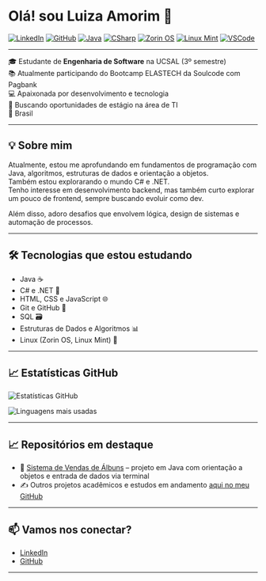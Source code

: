 # Olá! sou Luiza Amorim 👋

[![LinkedIn](https://img.shields.io/badge/-Luiza%20Amorim-blue?style=flat-square&logo=Linkedin&logoColor=white&link=https://www.linkedin.com/in/luiza-amorims)](https://www.linkedin.com/in/luiza-amorims)
[![GitHub](https://img.shields.io/badge/-@luizaamorims-181717?style=flat-square&logo=github&logoColor=white)](https://github.com/luizaamorims)
[![Java](https://img.shields.io/badge/Java-ED8B00?style=flat-square&logo=java&logoColor=white)](https://www.java.com/)
[![CSharp](https://img.shields.io/badge/C%23-239120?style=flat-square&logo=c-sharp&logoColor=white)](https://learn.microsoft.com/en-us/dotnet/csharp/)
[![Zorin OS](https://img.shields.io/badge/Zorin_OS-0CC1F3?style=flat-square&logo=zorin&logoColor=white)](https://zorin.com/os/)
[![Linux Mint](https://img.shields.io/badge/Linux_Mint-87CF3E?style=flat-square&logo=linux-mint&logoColor=white)](https://linuxmint.com/)
[![VSCode](https://img.shields.io/badge/Code-VSCode-007ACC?style=flat-square&logo=visual-studio-code)](https://code.visualstudio.com/)

---

🎓 Estudante de **Engenharia de Software** na UCSAL (3º semestre)   
📚 Atualmente participando do Bootcamp ELASTECH da Soulcode com Pagbank   
💻 Apaixonada por desenvolvimento e tecnologia  
🚀 Buscando oportunidades de estágio na área de TI  
📍 Brasil  

---

## 💡 Sobre mim

Atualmente, estou me aprofundando em fundamentos de programação com Java, algoritmos, estruturas de dados e orientação a objetos.  
Também estou explorarando o mundo C# e .NET.  
Tenho interesse em desenvolvimento backend, mas também curto explorar um pouco de frontend, sempre buscando evoluir como dev.

Além disso, adoro desafios que envolvem lógica, design de sistemas e automação de processos.

---

## 🛠️ Tecnologias que estou estudando

- Java ☕
- C# e .NET 🧩
- HTML, CSS e JavaScript 🌐
- Git e GitHub 🐙
- SQL 🗃️
- Estruturas de Dados e Algoritmos 📊
- Linux (Zorin OS, Linux Mint) 🐧

---

## 📈 Estatísticas GitHub

![Estatísticas GitHub](https://github-readme-stats.vercel.app/api?username=luizaamorims&show_icons=true&theme=github_dark&locale=pt-br)

![Linguagens mais usadas](https://github-readme-stats.vercel.app/api/top-langs/?username=luizaamorims&layout=compact&theme=github_dark&langs_count=6)

---

## 📈 Repositórios em destaque

- 🎵 [Sistema de Vendas de Álbuns](https://github.com/luizaamorims/sistema-vendas-albuns) – projeto em Java com orientação a objetos e entrada de dados via terminal
- ✍️ Outros projetos acadêmicos e estudos em andamento [aqui no meu GitHub](https://github.com/luizaamorims?tab=repositories)

---

## 📫 Vamos nos conectar?

- [LinkedIn](https://www.linkedin.com/in/luiza-amorims)
- [GitHub](https://github.com/luizaamorims)

---


<!--
**luizaamorims/luizaamorims** is a ✨ _special_ ✨ repository because its `README.md` (this file) appears on your GitHub profile.

Here are some ideas to get you started:

- 🔭 I’m currently working on ...
- 🌱 I’m currently learning ...
- 👯 I’m looking to collaborate on ...
- 🤔 I’m looking for help with ...
- 💬 Ask me about ...
- 📫 How to reach me: ...
- 😄 Pronouns: ...
- ⚡ Fun fact: ...
-->
